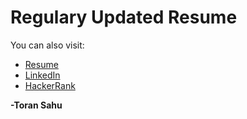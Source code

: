 # Regulary Updated Resume #

You can also visit:

+ [Resume](https://toransahu.github.io/resume)
+ [LinkedIn](https://linkedin.com/in/toransahu)
+ [HackerRank](https://hackerrank.com/toransahu)

**-Toran Sahu**
